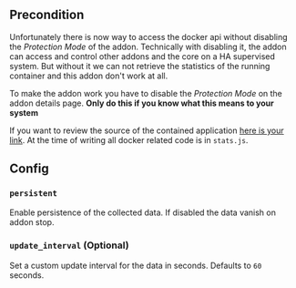 ## Precondition

Unfortunately there is now way to access the docker api without disabling the *Protection Mode* of the addon.
Technically with disabling it, the addon can access and control other addons and the core on a HA supervised system.
But without it we can not retrieve the statistics of the running container and this addon don't work at all.

To make the addon work you have to disable the *Protection Mode* on the addon details page.
**Only do this if you know what this means to your system**

If you want to review the source of the contained application [here is your link](https://github.com/virtualzone/docker-container-stats).
At the time of writing all docker related code is in `stats.js`.

## Config

### `persistent`

Enable persistence of the collected data. If disabled the data vanish on addon stop.

### `update_interval` (Optional)

Set a custom update interval for the data in seconds. Defaults to `60` seconds.
